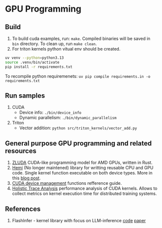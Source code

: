 # GPU Programming

## Build

1. To build cuda examples, run: `make`. Compiled binaries will be saved in `bin` directory. To clean up, run `make clean`.
2. For triton kernels python vitual env should be created.

```bash
uv venv --python=python3.13
source .venv/bin/activate
pip install -r requirements.txt
```

To recompile python requiremenets: `uv pip compile requirements.in -o requirements.txt`

## Run samples

1. CUDA
   - Device info: `./bin/device_info`
   - Dynamic parallelism: `./bin/dynamic_parallelism`
2. Triton
   - Vector addition: `python src/triton_kernels/vector_add.py`

## General purpose GPU programming and related resources

1. [ZLUDA](https://github.com/vosen/ZLUDA) CUDA-like programming model for AMD GPUs, written in Rust.
2. [Hemi](https://github.com/harrism/hemi) (No longer maintened) library for writting reusable CPU and GPU code. Single kernel function executable on both device types. More in this [blog post](https://developer.nvidia.com/blog/simple-portable-parallel-c-hemi-2/).
3. [CUDA device management](https://docs.nvidia.com/cuda/cuda-runtime-api/group__CUDART__DEVICE.html) functions refference guide.
4. [Holistic Trace Analysis](https://hta.readthedocs.io/en/latest/#) performance analysis of CUDA kernels. Allows to collect metrics on kernel execution time for distributed training systems.

## References

1. FlashInfer - kernel library with focus on LLM-inference [code](https://github.com/flashinfer-ai/flashinfer) [paper](https://arxiv.org/abs/2501.01005)
